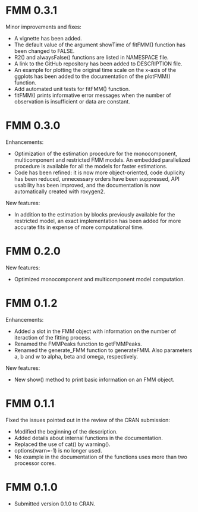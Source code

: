 # FMM 0.3.1Minor improvements and fixes:* A vignette has been added.* The default value of the argument showTime of fitFMM() function has been changed to FALSE.* R2() and alwaysFalse() functions are listed in NAMESPACE file.* A link to the GitHub repository has been added to DESCRIPTION file.* An example for plotting the original time scale on the x-axis of the ggplots has been added to the documentation of the plotFMM() function.* Add automated unit tests for fitFMM() function.* fitFMM() prints informative error messages when the number of observation is insufficient or data are constant. # FMM 0.3.0Enhancements:* Optimization of the estimation procedure for the monocomponent, multicomponent and restricted FMM models. An embedded parallelized procedure is available for all the models for faster estimations.* Code has been refined: it is now more object-oriented, code duplicity has been reduced, unnecessary orders have been suppressed, API usability has been improved, and the documentation is now automatically created with roxygen2.New features:* In addition to the estimation by blocks previously available for the restricted model, an exact implementation has been added for more accurate fits in expense of more computational time.# FMM 0.2.0New features:* Optimized monocomponent and multicomponent model computation.# FMM 0.1.2Enhancements:* Added a slot in the FMM object with information on the number of iteraction of the fitting process.* Renamed the FMMPeaks function to getFMMPeaks.* Renamed the generate_FMM function to generateFMM. Also parameters a, b and w to alpha, beta and omega, respectively.New features:* New show() method to print basic information on an FMM object.# FMM 0.1.1Fixed the issues pointed out in the review of the CRAN submission:* Modified the beginning of the description.* Added details about internal functions in the documentation.* Replaced the use of cat() by warning().* options(warn=-1) is no longer used.* No example in the documentation of the functions uses more than two processor cores.# FMM 0.1.0* Submitted version 0.1.0 to CRAN.